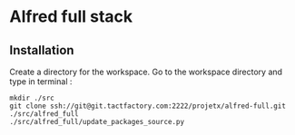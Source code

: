 Alfred full stack
===

Installation
---

Create a directory for the workspace.
Go to the workspace directory and type in terminal :

    mkdir ./src
    git clone ssh://git@git.tactfactory.com:2222/projetx/alfred-full.git ./src/alfred_full
    ./src/alfred_full/update_packages_source.py
